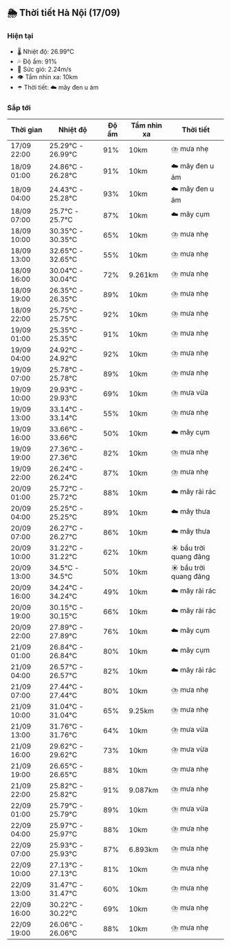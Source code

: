 ## 🌦️ Thời tiết Hà Nội (17/09)

### Hiện tại

- 🌡️ Nhiệt độ: 26.99℃
- 💦 Độ ẩm: 91%
- 💨 Sức gió: 2.24m/s
- 👁️ Tầm nhìn xa: 10km
- ☂️ Thời tiết: ☁️ mây đen u ám

### Sắp tới

| Thời gian | Nhiệt độ | Độ ẩm | Tầm nhìn xa | Thời tiết |
| --- | --- | --- | --- | --- |
| 17/09 22:00 | 25.29℃ - 26.99℃ | 91% | 10km | ⛈️ mưa nhẹ |
| 18/09 01:00 | 24.86℃ - 26.28℃ | 91% | 10km | ☁️ mây đen u ám |
| 18/09 04:00 | 24.43℃ - 25.28℃ | 93% | 10km | ☁️ mây đen u ám |
| 18/09 07:00 | 25.7℃ - 25.7℃ | 87% | 10km | ☁️ mây cụm |
| 18/09 10:00 | 30.35℃ - 30.35℃ | 65% | 10km | ⛈️ mưa nhẹ |
| 18/09 13:00 | 32.65℃ - 32.65℃ | 55% | 10km | ⛈️ mưa nhẹ |
| 18/09 16:00 | 30.04℃ - 30.04℃ | 72% | 9.261km | ⛈️ mưa nhẹ |
| 18/09 19:00 | 26.35℃ - 26.35℃ | 89% | 10km | ⛈️ mưa nhẹ |
| 18/09 22:00 | 25.75℃ - 25.75℃ | 92% | 10km | ⛈️ mưa nhẹ |
| 19/09 01:00 | 25.35℃ - 25.35℃ | 91% | 10km | ⛈️ mưa nhẹ |
| 19/09 04:00 | 24.92℃ - 24.92℃ | 92% | 10km | ⛈️ mưa nhẹ |
| 19/09 07:00 | 25.78℃ - 25.78℃ | 89% | 10km | ⛈️ mưa nhẹ |
| 19/09 10:00 | 29.93℃ - 29.93℃ | 69% | 10km | ⛈️ mưa vừa |
| 19/09 13:00 | 33.14℃ - 33.14℃ | 55% | 10km | ⛈️ mưa nhẹ |
| 19/09 16:00 | 33.66℃ - 33.66℃ | 50% | 10km | ☁️ mây cụm |
| 19/09 19:00 | 27.36℃ - 27.36℃ | 82% | 10km | ⛈️ mưa nhẹ |
| 19/09 22:00 | 26.24℃ - 26.24℃ | 87% | 10km | ⛈️ mưa nhẹ |
| 20/09 01:00 | 25.72℃ - 25.72℃ | 88% | 10km | ☁️ mây rải rác |
| 20/09 04:00 | 25.25℃ - 25.25℃ | 89% | 10km | ☁️ mây thưa |
| 20/09 07:00 | 26.27℃ - 26.27℃ | 86% | 10km | ☁️ mây thưa |
| 20/09 10:00 | 31.22℃ - 31.22℃ | 62% | 10km | ☀️ bầu trời quang đãng |
| 20/09 13:00 | 34.5℃ - 34.5℃ | 50% | 10km | ☀️ bầu trời quang đãng |
| 20/09 16:00 | 34.24℃ - 34.24℃ | 49% | 10km | ☁️ mây rải rác |
| 20/09 19:00 | 30.15℃ - 30.15℃ | 66% | 10km | ☁️ mây rải rác |
| 20/09 22:00 | 27.89℃ - 27.89℃ | 76% | 10km | ☁️ mây cụm |
| 21/09 01:00 | 26.84℃ - 26.84℃ | 80% | 10km | ☁️ mây cụm |
| 21/09 04:00 | 26.57℃ - 26.57℃ | 82% | 10km | ☁️ mây rải rác |
| 21/09 07:00 | 27.44℃ - 27.44℃ | 80% | 10km | ⛈️ mưa nhẹ |
| 21/09 10:00 | 31.04℃ - 31.04℃ | 65% | 9.25km | ⛈️ mưa nhẹ |
| 21/09 13:00 | 31.76℃ - 31.76℃ | 64% | 10km | ⛈️ mưa vừa |
| 21/09 16:00 | 29.62℃ - 29.62℃ | 73% | 10km | ⛈️ mưa vừa |
| 21/09 19:00 | 26.65℃ - 26.65℃ | 88% | 10km | ⛈️ mưa nhẹ |
| 21/09 22:00 | 25.82℃ - 25.82℃ | 91% | 9.087km | ⛈️ mưa nhẹ |
| 22/09 01:00 | 25.79℃ - 25.79℃ | 89% | 10km | ⛈️ mưa vừa |
| 22/09 04:00 | 25.97℃ - 25.97℃ | 88% | 10km | ⛈️ mưa nhẹ |
| 22/09 07:00 | 25.93℃ - 25.93℃ | 87% | 6.893km | ⛈️ mưa nhẹ |
| 22/09 10:00 | 27.13℃ - 27.13℃ | 81% | 10km | ⛈️ mưa nhẹ |
| 22/09 13:00 | 31.47℃ - 31.47℃ | 60% | 10km | ⛈️ mưa nhẹ |
| 22/09 16:00 | 30.22℃ - 30.22℃ | 69% | 10km | ⛈️ mưa nhẹ |
| 22/09 19:00 | 26.06℃ - 26.06℃ | 88% | 10km | ⛈️ mưa nhẹ |
